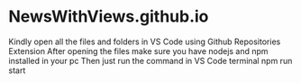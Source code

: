 # NewsWithViews.github.io
Kindly open all the files and folders in VS Code using Github Repositories Extension 
After opening the files make sure you have nodejs and npm installed in your pc
Then just run the command in VS Code terminal npm run start
